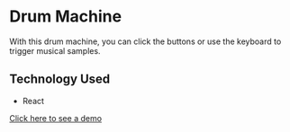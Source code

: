 # Drum Machine

With this drum machine, you can click the buttons or use the keyboard to trigger musical samples.

## Technology Used
- React

[Click here to see a demo](https://codepen.io/moegain/pen/WLGrqd)